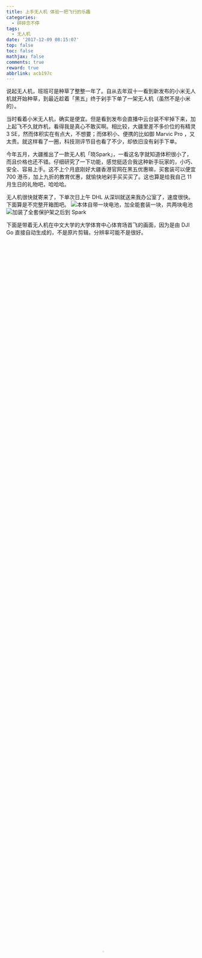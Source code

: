 ```yaml
---
title: 上手无人机 体验一把飞行的乐趣
categories:
  - 碎碎念不停
tags:
  - 无人机
date: '2017-12-09 08:15:07'
top: false
toc: false
mathjax: false
comments: true
reward: true
abbrlink: acb197c
---
```

说起无人机，班班可是种草了整整一年了。自从去年双十一看到新发布的小米无人机就开始种草，到最近趁着「黑五」终于剁手下单了一架无人机（虽然不是小米的）。

当时看着小米无人机，确实是便宜。但是看到发布会直播中云台装不牢掉下来，加上起飞不久就炸机，看得我是真心不敢买啊。相比较，大疆里差不多价位的有精灵3 SE，然而体积实在有点大，不想要；而体积小、便携的比如御 Marvic Pro ，又太贵。就这样看了一圈，科技测评节目也看了不少，却依旧没有剁手下单。<!-- more -->

今年五月，大疆推出了一款无人机「晓Spark」，一看这名字就知道体积很小了，而且价格也还不错。仔细研究了一下功能，感觉挺适合我这种新手玩家的，小巧、安全、容易上手。这不上个月底刚好大疆香港官网在黑五优惠嘛，买套装可以便宜 700 港币，加上九折的教育优惠，就愉快地剁手买买买了。这也算是给我自己 11 月生日的礼物吧，哈哈哈。

无人机很快就寄来了，下单次日上午 DHL 从深圳就送来我办公室了，速度很快。下面算是不完整开箱图吧。
![本体自带一块电池，加全能套装一块，共两块电池](/cloud/posts/2017/20171209/pic_1.jpeg)
![加装了全套保护架之后到 Spark](/cloud/posts/2017/20171209/pic_2.jpeg)

下面是带着无人机在中文大学的大学体育中心体育场首飞的画面，因为是由 DJI Go 直接自动生成的，不是原片剪辑，分辨率可能不是很好。
<video src="/cloud/posts/2017/20171209/video_1.m4v" poster="/cloud/posts/2017/20171209/video_1.png" type="video/m4v" controls="controls" width="100%" height="100%"></video>

下面是生日当天和办公室小伙伴去建筑学院平台上拍的吐露港和我们商学院大楼的视频，同样由 DJI Go 直接自动生成的，不是原片剪辑。
<video src="/cloud/posts/2017/20171209/video_2.m4v" poster="/cloud/posts/2017/20171209/video_2.png" type="video/m4v" controls="controls" width="100%" height="100%"></video>

拍完上面这个视频后我们就去刚才画面中出现过的那个体育场（崇基书院体育场）附近拍了一会儿，DJI Go 自动生成的小视频感觉还挺不错的。
<video src="/cloud/posts/2017/20171209/video_3.m4v" poster="/cloud/posts/2017/20171209/video_3.png" type="video/m4v" controls="controls" width="100%" height="100%"></video>
